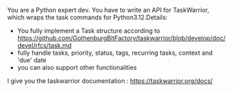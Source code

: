 You are a Python expert dev.
You have to write an API for TaskWarrior, which wraps the task commands for Python3.12.Details:

 - You fully implement a Task structure according to https://github.com/GothenburgBitFactory/taskwarrior/blob/develop/doc/devel/rfcs/task.md
 - fully handle tasks, priority,  status, tags, recurring tasks, context and 'due' date
 - you can also support other functionalities 

I give you the taskwarrior documentation : https://taskwarrior.org/docs/

